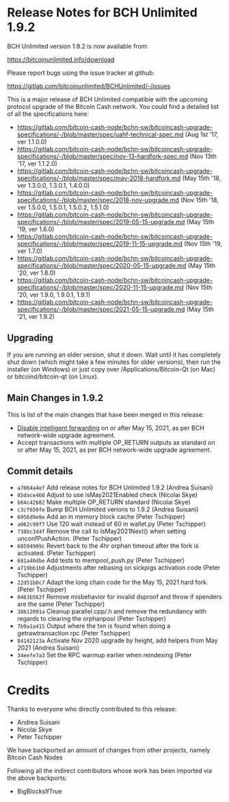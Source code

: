 Release Notes for BCH Unlimited 1.9.2
======================================================

BCH Unlimited version 1.9.2 is now available from:

  <https://bitcoinunlimited.info/download>

Please report bugs using the issue tracker at github:

  <https://gitlab.com/bitcoinunlimited/BCHUnlimited/-/issues>

This is a major release of BCH Unlimited compatible with the upcoming protocol upgrade of the Bitcoin Cash network. You could find a detailed list of all the specifications here:

- https://gitlab.com/bitcoin-cash-node/bchn-sw/bitcoincash-upgrade-specifications/-/blob/master/spec/uahf-technical-spec.md (Aug 1st '17, ver 1.1.0.0)
- https://gitlab.com/bitcoin-cash-node/bchn-sw/bitcoincash-upgrade-specifications/-/blob/master/spec/nov-13-hardfork-spec.md (Nov 13th '17, ver 1.1.2.0)
- https://gitlab.com/bitcoin-cash-node/bchn-sw/bitcoincash-upgrade-specifications/-/blob/master/spec/may-2018-hardfork.md (May 15th '18, ver 1.3.0.0, 1.3.0.1, 1.4.0.0)
- https://gitlab.com/bitcoin-cash-node/bchn-sw/bitcoincash-upgrade-specifications/-/blob/master/spec/2018-nov-upgrade.md (Nov 15th '18, ver 1.5.0.0, 1.5.0.1, 1.5.0.2, 1.5.1.0)
- https://gitlab.com/bitcoin-cash-node/bchn-sw/bitcoincash-upgrade-specifications/-/blob/master/spec/2019-05-15-upgrade.md (May 15th '19, ver 1.6.0)
- https://gitlab.com/bitcoin-cash-node/bchn-sw/bitcoincash-upgrade-specifications/-/blob/master/spec/2019-11-15-upgrade.md (Nov 15th '19, ver 1.7.0)
- https://gitlab.com/bitcoin-cash-node/bchn-sw/bitcoincash-upgrade-specifications/-/blob/master/spec/2020-05-15-upgrade.md (May 15th '20, ver 1.8.0)
- https://gitlab.com/bitcoin-cash-node/bchn-sw/bitcoincash-upgrade-specifications/-/blob/master/spec/2020-11-15-upgrade.md (Nov 15th '20, ver 1.9.0, 1.9.0.1, 1.9.1)
- https://gitlab.com/bitcoin-cash-node/bchn-sw/bitcoincash-upgrade-specifications/-/blob/master/spec/2021-05-15-upgrade.md (May 15th '21, ver 1.9.2)

Upgrading
---------

If you are running an older version, shut it down. Wait until it has completely
shut down (which might take a few minutes for older versions), then run the
installer (on Windows) or just copy over /Applications/Bitcoin-Qt (on Mac) or
bitcoind/bitcoin-qt (on Linux).

Main Changes in 1.9.2
-----------------------

This is list of the main changes that have been merged in this release:

- [Disable intelligent forwarding](https://gitlab.com/bitcoinunlimited/BCHUnlimited/-/blob/dev/doc/unconfirmedTxChainLimits.md) on or after May 15, 2021, as per BCH network-wide upgrade agreement.
- Accept transactions with multiple OP_RETURN outputs as standard on or after May 15, 2021, as per BCH network-wide upgrade agreement.

Commit details
--------------

- `a7064a4ef` Add release notes for BCH Unlimited 1.9.2 (Andrea Suisani)
- `85dace460` Adjust to use isMay2021Enabled check (Nicolai Skye)
- `b64c42682` Make multiple OP_RETURN standard (Nicolai Skye)
- `c3cf650fe` Bump BCH Unlimited verions to 1.9.2 (Andrea Suisani)
- `6956d9e8e` Add an in memory block cache (Peter Tschipper)
- `a062c90f7` Use 120 wait instead of 60 in wallet.py (Peter Tschipper)
- `738bc3d4f` Remove the call to IsMay2021Next() when setting unconfPushAction. (Peter Tschipper)
- `68594909c` Revert back to the 4hr orphan timeout after the fork is activated. (Peter Tschipper)
- `681a40dbe` Add tests to mempool_push.py (Peter Tschipper)
- `a719bb1b0` Adjustments after rebasing on sickpigs activation code (Peter Tschipper)
- `22d51b0c7` Adapt the long chain code for the May 15, 2021 hard fork. (Peter Tschipper)
- `9463b562f` Remove misbehavior for invalid dsproof and throw if spenders are the same (Peter Tschipper)
- `38b12091a` Cleanup parallel.cpp/.h and remove the redundancy with regards to clearing the orphanpool (Peter Tschipper)
- `7b9a1a415` Output where the txn is found when doing a getrawtransaction rpc (Peter Tschipper)
- `84142123a` Activate Nov 2020 upgrade by height, add helpers from May 2021 (Andrea Suisani)
- `34eefe7a3` Set the RPC warmup earlier when reindexing (Peter Tschipper)

Credits
=======

Thanks to everyone who directly contributed to this release:

- Andrea Suisani
- Nicolai Skye
- Peter Tschipper

We have backported an amount of changes from other projects, namely Bitcoin Cash Nodes

Following all the indirect contributors whose work has been imported via the above backports:

- BigBlocksIfTrue
